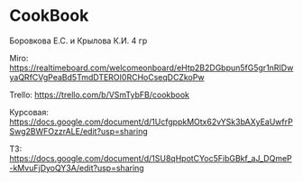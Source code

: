 # CookBook

Боровкова Е.С. и Крылова К.И. 
4 гр

Miro: https://realtimeboard.com/welcomeonboard/eHtp2B2DGbpun5fG5gr1nRIDwyaQRfCVgPeaBd5TmdDTEROI0RCHoCseqDCZkoPw

Trello: https://trello.com/b/VSmTybFB/cookbook

Курсовая: https://docs.google.com/document/d/1UcfgppkMOtx62vYSk3bAXyEaUwfrPSwg2BWFOzzrALE/edit?usp=sharing

ТЗ: https://docs.google.com/document/d/1SU8qHpotCYoc5FibGBkf_aJ_DQmeP-kMvuFjDyoQY3A/edit?usp=sharing
